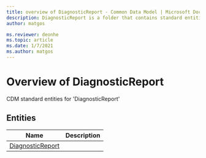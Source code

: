 ```yaml
---
title: overview of DiagnosticReport - Common Data Model | Microsoft Docs
description: DiagnosticReport is a folder that contains standard entities related to the Common Data Model.
author: matgos

ms.reviewer: deonhe
ms.topic: article
ms.date: 1/7/2021
ms.author: matgos
---
```


# Overview of DiagnosticReport

CDM standard entities for 'DiagnosticReport'  

## Entities

|Name|Description|
|---|---|
|[DiagnosticReport](DiagnosticReport.md)||
